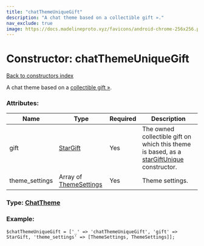 ```yaml
---
title: "chatThemeUniqueGift"
description: "A chat theme based on a collectible gift »."
nav_exclude: true
image: https://docs.madelineproto.xyz/favicons/android-chrome-256x256.png
---
```

# Constructor: chatThemeUniqueGift  
[Back to constructors index](/API_docs/constructors/index.html)



A chat theme based on a [collectible gift »](https://core.telegram.org/api/gifts#collectible-gifts).

### Attributes:

| Name     |    Type       | Required | Description |
|----------|---------------|----------|-------------|
|gift|[StarGift](/API_docs/types/StarGift.html) | Yes|The owned collectible gift on which this theme is based, as a [starGiftUnique](../constructors/starGiftUnique.html) constructor.|
|theme\_settings|Array of [ThemeSettings](/API_docs/types/ThemeSettings.html) | Yes|Theme settings.|



### Type: [ChatTheme](/API_docs/types/ChatTheme.html)


### Example:

```
$chatThemeUniqueGift = ['_' => 'chatThemeUniqueGift', 'gift' => StarGift, 'theme_settings' => [ThemeSettings, ThemeSettings]];
```  
